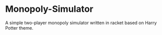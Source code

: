 # Monopoly-Simulator
A simple two-player monopoly simulator written in racket  based on Harry Potter theme.
